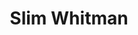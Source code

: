 ---
title: "Slim Whitman"
summary: "Born: 20th January 1923 Tampa, Florida, USA Died: 19th June 2013 Orange Park, Florida, USA. American country music singer and songwriter known for his distinctive yodel style. He is one of the best-selling and most influential artists in country music history and yet is one of the most unrecognized by the American public. His version of Indian Love Song was famously used in the Tim Burton film Mars Attacks! to kill the Martian invaders. Father of"
image: "slim-whitman.jpg"
---